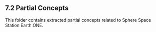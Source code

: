 ## 7.2 Partial Concepts
This folder contains extracted partial concepts related to Sphere Space Station Earth ONE.
